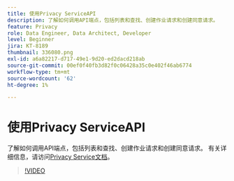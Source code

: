 ```yaml
---
title: 使用Privacy ServiceAPI
description: 了解如何调用API端点，包括列表和查找、创建作业请求和创建同意请求。
feature: Privacy
role: Data Engineer, Data Architect, Developer
level: Beginner
jira: KT-8189
thumbnail: 336080.png
exl-id: a6a82217-d717-49e1-9d20-ed2dacd218ab
source-git-commit: 00ef0f40fb3d82f0c06428a35c0e402f46ab6774
workflow-type: tm+mt
source-wordcount: '62'
ht-degree: 1%

---
```



# 使用Privacy ServiceAPI

了解如何调用API端点，包括列表和查找、创建作业请求和创建同意请求。 有关详细信息，请访问[Privacy Service文档](https://experienceleague.adobe.com/docs/experience-platform/privacy/home.html?lang=zh-Hans)。

>[!VIDEO](https://video.tv.adobe.com/v/336080?learn=on)
